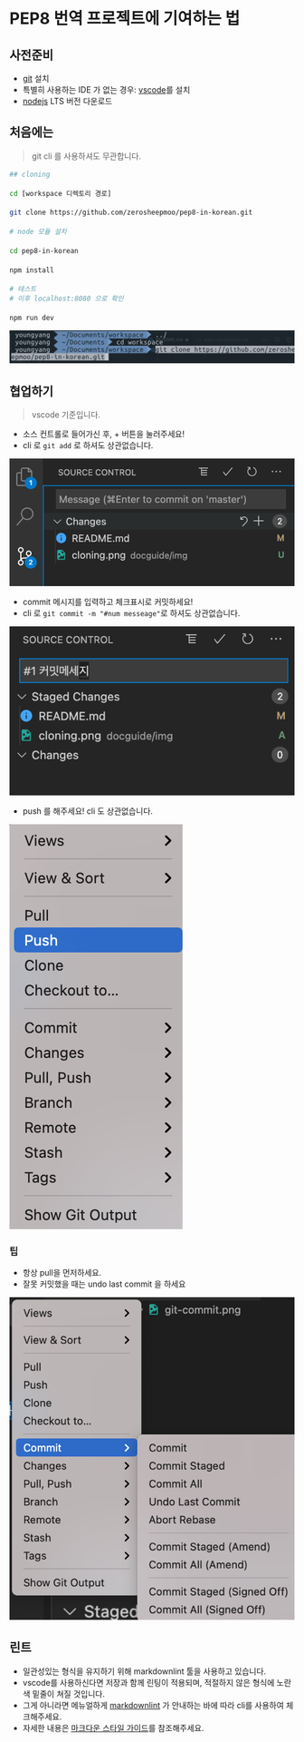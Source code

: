 # PEP8 번역 프로젝트에 기여하는 법

## 사전준비

- [git](https://git-scm.com/downloads) 설치
- 특별히 사용하는 IDE 가 없는 경우: [vscode](https://code.visualstudio.com/)를 설치
- [nodejs](https://nodejs.org/en/) LTS 버전 다운로드

## 처음에는

> git cli 를 사용하셔도 무관합니다.

```bash
## cloning

cd [workspace 디렉토리 경로]

git clone https://github.com/zerosheepmoo/pep8-in-korean.git

# node 모듈 설치

cd pep8-in-korean

npm install

# 테스트
# 이후 localhost:8080 으로 확인

npm run dev
```

![cloning](./img/cloning.png)

## 협업하기

> vscode 기준입니다.

- 소스 컨트롤로 들어가신 후, + 버튼을 눌러주세요!
- cli 로 `git add` 로 하셔도 상관없습니다.

![add](./img/git-add.png)

- commit 메시지를 입력하고 체크표시로 커밋하세요!
- cli 로 `git commit -m "#num messeage"`로 하셔도 상관없습니다.

![commit](./img/git-commit.png)

- push 를 해주세요! cli 도 상관없습니다.

![push](./img/git-push.png)

### 팁

- 항상 pull을 먼저하세요.
- 잘못 커밋했을 때는 undo last commit 을 하세요

![undo](./img/git-undo-commit.png)

## 린트

- 일관성있는 형식을 유지하기 위해 markdownlint 툴을 사용하고 있습니다.
- vscode를 사용하신다면 저장과 함께 린팅이 적용되며, 적절하지 않은 형식에 노란색 밑줄이 쳐질 것입니다.
- 그게 아니라면 메뉴얼하게
  [markdownlint](https://github.com/DavidAnson/markdownlint)
  가 안내하는 바에 따라 cli를 사용하여 체크해주세요.
- 자세한 내용은 [마크다운 스타일 가이드](./style.md)를 참조해주세요.
